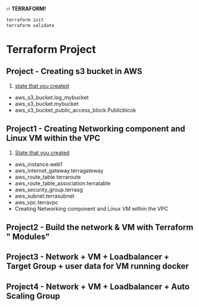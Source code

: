 :fire: **TERRAFORM!**


```zsh
terraform init
terraform validate
```
# Terraform Project
## Project - Creating s3 bucket in AWS

1. [state that you created](/http://askjoechan.com)  
- aws_s3_bucket.log_mybucket
- aws_s3_bucket.mybucket
- aws_s3_bucket_public_access_block.Publicblcok


## Project1 - Creating Networking component and Linux VM within the VPC

1. [State that you created](/http://askjoechan.com)   
- aws_instance.web1 
- aws_internet_gateway.terragateway 
- aws_route_table.terraroute 
- aws_route_table_association.terratable 
- aws_security_group.terrasg 
- aws_subnet.terrasubnet 
- aws_vpc.terravpc
- Creating Networking component and Linux VM within the VPC

## Project2 - Build the network & VM  with Terraform " Modules"

## Project3 - Network + VM + Loadbalancer + Target Group + user data for VM running docker

## Project4 - Network + VM + Loadbalancer + Auto Scaling Group



